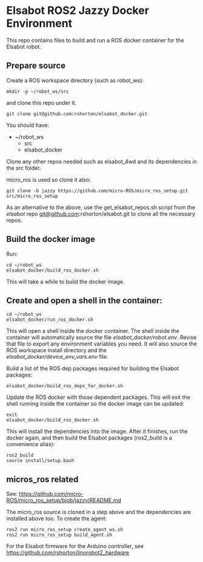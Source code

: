 # Elsabot ROS2 Jazzy Docker Environment

This repo contains files to build and run a ROS docker container for the Elsabot robot.

## Prepare source

Create a ROS workspace directory (such as robot_ws):

```
mkdir -p ~/robot_ws/src
```
and clone this repo under it.

```
git clone git@github.com:rshorton/elsabot_docker.git
```

You should have:
 - ~/robot_ws
     - src
     - elsabot_docker

Clone any other repos needed such as elsabot_4wd and its dependencies in the src folder.
 
micro_ros is used so clone it also:
```
git clone -b jazzy https://github.com/micro-ROS/micro_ros_setup.git src/micro_ros_setup
```

As an alternative to the above, use the get_elsabot_repos.sh script from
the *elsabot* repo git@github.com:rshorton/elsabot.git
to clone all the necessary repos.

## Build the docker image

Run:
```
cd ~/robot_ws
elsabot_docker/build_ros_docker.sh
```

This will take a while to build the docker image.


## Create and open a shell in the container:

````
cd ~/robot_ws
elsabot_docker/run_ros_docker.sh
````

This will open a shell inside the docker container.  The shell inside the container will automatically source the file *elsabot_docker/robot.env*.  Revise that file to export any environment variables you need.  It will also source the ROS workspace install directory and the *elsabot_docker/device_env_vars.env* file.

Build a list of the ROS dep packages required for building the Elsabot packages:
```
elsabot_docker/build_ros_deps_for_docker.sh
```

Update the ROS docker with those dependent packages.  This will exit the shell running inside the container so the docker image can be updated:
```
exit
elsabot_docker/build_ros_docker.sh
```

This will install the dependencies into the image.  After it finishes, run the docker again, and then build the Elsabot packages (ros2_build is a convenience alias):

```
ros2_build
source install/setup.bash
```

## micros_ros related
See:
    https://github.com/micro-ROS/micro_ros_setup/blob/jazzy/README.md

The micro_ros source is cloned in a step above and the dependencies are installed above too. To create the agent:

```
ros2 run micro_ros_setup create_agent_ws.sh
ros2 run micro_ros_setup build_agent.sh
```

For the Elsabot firmware for the Arduino controller, see https://github.com/rshorton/linorobot2_hardware

